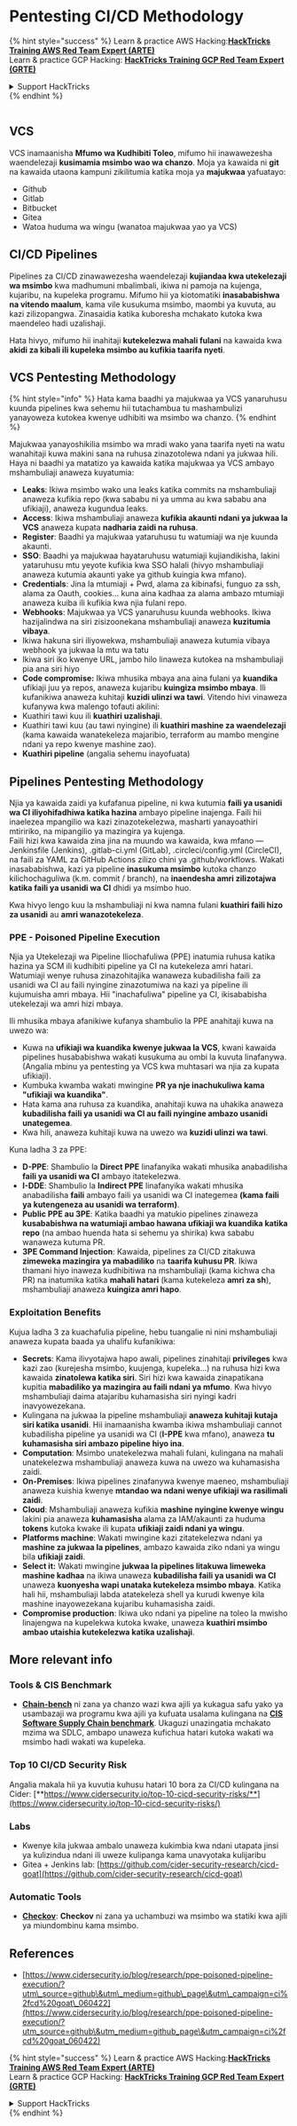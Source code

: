 # Pentesting CI/CD Methodology

{% hint style="success" %}
Learn & practice AWS Hacking:<img src="../.gitbook/assets/image (1) (1) (1) (1).png" alt="" data-size="line">[**HackTricks Training AWS Red Team Expert (ARTE)**](https://training.hacktricks.xyz/courses/arte)<img src="../.gitbook/assets/image (1) (1) (1) (1).png" alt="" data-size="line">\
Learn & practice GCP Hacking: <img src="../.gitbook/assets/image (2) (1).png" alt="" data-size="line">[**HackTricks Training GCP Red Team Expert (GRTE)**<img src="../.gitbook/assets/image (2) (1).png" alt="" data-size="line">](https://training.hacktricks.xyz/courses/grte)

<details>

<summary>Support HackTricks</summary>

* Check the [**subscription plans**](https://github.com/sponsors/carlospolop)!
* **Join the** 💬 [**Discord group**](https://discord.gg/hRep4RUj7f) or the [**telegram group**](https://t.me/peass) or **follow** us on **Twitter** 🐦 [**@hacktricks\_live**](https://twitter.com/hacktricks_live)**.**
* **Share hacking tricks by submitting PRs to the** [**HackTricks**](https://github.com/carlospolop/hacktricks) and [**HackTricks Cloud**](https://github.com/carlospolop/hacktricks-cloud) github repos.

</details>
{% endhint %}

<figure><img src="../.gitbook/assets/CLOUD-logo-letters.svg" alt=""><figcaption></figcaption></figure>

## VCS

VCS inamaanisha **Mfumo wa Kudhibiti Toleo**, mifumo hii inawawezesha waendelezaji **kusimamia msimbo wao wa chanzo**. Moja ya kawaida ni **git** na kawaida utaona kampuni zikilitumia katika moja ya **majukwaa** yafuatayo:

* Github
* Gitlab
* Bitbucket
* Gitea
* Watoa huduma wa wingu (wanatoa majukwaa yao ya VCS)

## CI/CD Pipelines

Pipelines za CI/CD zinawawezesha waendelezaji **kujiandaa kwa utekelezaji wa msimbo** kwa madhumuni mbalimbali, ikiwa ni pamoja na kujenga, kujaribu, na kupeleka programu. Mifumo hii ya kiotomatiki **inasababishwa na vitendo maalum**, kama vile kusukuma msimbo, maombi ya kuvuta, au kazi zilizopangwa. Zinasaidia katika kuboresha mchakato kutoka kwa maendeleo hadi uzalishaji.

Hata hivyo, mifumo hii inahitaji **kutekelezwa mahali fulani** na kawaida kwa **akidi za kibali ili kupeleka msimbo au kufikia taarifa nyeti**.

## VCS Pentesting Methodology

{% hint style="info" %}
Hata kama baadhi ya majukwaa ya VCS yanaruhusu kuunda pipelines kwa sehemu hii tutachambua tu mashambulizi yanayoweza kutokea kwenye udhibiti wa msimbo wa chanzo.
{% endhint %}

Majukwaa yanayoshikilia msimbo wa mradi wako yana taarifa nyeti na watu wanahitaji kuwa makini sana na ruhusa zinazotolewa ndani ya jukwaa hili. Haya ni baadhi ya matatizo ya kawaida katika majukwaa ya VCS ambayo mshambuliaji anaweza kuyatumia:

* **Leaks**: Ikiwa msimbo wako una leaks katika commits na mshambuliaji anaweza kufikia repo (kwa sababu ni ya umma au kwa sababu ana ufikiaji), anaweza kugundua leaks.
* **Access**: Ikiwa mshambuliaji anaweza **kufikia akaunti ndani ya jukwaa la VCS** anaweza kupata **nadharia zaidi na ruhusa**.
* **Register**: Baadhi ya majukwaa yataruhusu tu watumiaji wa nje kuunda akaunti.
* **SSO**: Baadhi ya majukwaa hayataruhusu watumiaji kujiandikisha, lakini yataruhusu mtu yeyote kufikia kwa SSO halali (hivyo mshambuliaji anaweza kutumia akaunti yake ya github kuingia kwa mfano).
* **Credentials**: Jina la mtumiaji + Pwd, alama za kibinafsi, funguo za ssh, alama za Oauth, cookies... kuna aina kadhaa za alama ambazo mtumiaji anaweza kuiba ili kufikia kwa njia fulani repo.
* **Webhooks**: Majukwaa ya VCS yanaruhusu kuunda webhooks. Ikiwa hazijalindwa na siri zisizoonekana mshambuliaji anaweza **kuzitumia vibaya**.
* Ikiwa hakuna siri iliyowekwa, mshambuliaji anaweza kutumia vibaya webhook ya jukwaa la mtu wa tatu
* Ikiwa siri iko kwenye URL, jambo hilo linaweza kutokea na mshambuliaji pia ana siri hiyo
* **Code compromise:** Ikiwa mhusika mbaya ana aina fulani ya **kuandika** ufikiaji juu ya repos, anaweza kujaribu **kuingiza msimbo mbaya**. Ili kufanikiwa anaweza kuhitaji **kuzidi ulinzi wa tawi**. Vitendo hivi vinaweza kufanywa kwa malengo tofauti akilini:
* Kuathiri tawi kuu ili **kuathiri uzalishaji**.
* Kuathiri tawi kuu (au tawi nyingine) ili **kuathiri mashine za waendelezaji** (kama kawaida wanatekeleza majaribio, terraform au mambo mengine ndani ya repo kwenye mashine zao).
* **Kuathiri pipeline** (angalia sehemu inayofuata)

## Pipelines Pentesting Methodology

Njia ya kawaida zaidi ya kufafanua pipeline, ni kwa kutumia **faili ya usanidi wa CI iliyohifadhiwa katika hazina** ambayo pipeline inajenga. Faili hii inaelezea mpangilio wa kazi zinazotekelezwa, masharti yanayoathiri mtiririko, na mipangilio ya mazingira ya kujenga.\
Faili hizi kwa kawaida zina jina na muundo wa kawaida, kwa mfano — Jenkinsfile (Jenkins), .gitlab-ci.yml (GitLab), .circleci/config.yml (CircleCI), na faili za YAML za GitHub Actions zilizo chini ya .github/workflows. Wakati inasababishwa, kazi ya pipeline **inasukuma msimbo** kutoka chanzo kilichochaguliwa (k.m. commit / branch), na **inaendesha amri zilizotajwa katika faili ya usanidi wa CI** dhidi ya msimbo huo.

Kwa hivyo lengo kuu la mshambuliaji ni kwa namna fulani **kuathiri faili hizo za usanidi** au **amri wanazotekeleza**.

### PPE - Poisoned Pipeline Execution

Njia ya Utekelezaji wa Pipeline Iliochafuliwa (PPE) inatumia ruhusa katika hazina ya SCM ili kudhibiti pipeline ya CI na kutekeleza amri hatari. Watumiaji wenye ruhusa zinazohitajika wanaweza kubadilisha faili za usanidi wa CI au faili nyingine zinazotumiwa na kazi ya pipeline ili kujumuisha amri mbaya. Hii "inachafuliwa" pipeline ya CI, ikisababisha utekelezaji wa amri hizi mbaya.

Ili mhusika mbaya afanikiwe kufanya shambulio la PPE anahitaji kuwa na uwezo wa:

* Kuwa na **ufikiaji wa kuandika kwenye jukwaa la VCS**, kwani kawaida pipelines husababishwa wakati kusukuma au ombi la kuvuta linafanywa. (Angalia mbinu ya pentesting ya VCS kwa muhtasari wa njia za kupata ufikiaji).
* Kumbuka kwamba wakati mwingine **PR ya nje inachukuliwa kama "ufikiaji wa kuandika"**.
* Hata kama ana ruhusa za kuandika, anahitaji kuwa na uhakika anaweza **kubadilisha faili ya usanidi wa CI au faili nyingine ambazo usanidi unategemea**.
* Kwa hili, anaweza kuhitaji kuwa na uwezo wa **kuzidi ulinzi wa tawi**.

Kuna ladha 3 za PPE:

* **D-PPE**: Shambulio la **Direct PPE** linafanyika wakati mhusika anabadilisha **faili ya usanidi wa CI** ambayo itatekelezwa.
* **I-DDE**: Shambulio la **Indirect PPE** linafanyika wakati mhusika anabadilisha **faili** ambayo faili ya usanidi wa CI inategemea **(kama faili ya kutengeneza au usanidi wa terraform)**.
* **Public PPE au 3PE**: Katika baadhi ya matukio pipelines zinaweza **kusababishwa na watumiaji ambao hawana ufikiaji wa kuandika katika repo** (na ambao huenda hata si sehemu ya shirika) kwa sababu wanaweza kutuma PR.
* **3PE Command Injection**: Kawaida, pipelines za CI/CD zitakuwa **zimeweka mazingira ya mabadiliko** na **taarifa kuhusu PR**. Ikiwa thamani hiyo inaweza kudhibitiwa na mshambuliaji (kama kichwa cha PR) na inatumika katika **mahali hatari** (kama kutekeleza **amri za sh**), mshambuliaji anaweza **kuingiza amri hapo**.

### Exploitation Benefits

Kujua ladha 3 za kuachafulia pipeline, hebu tuangalie ni nini mshambuliaji anaweza kupata baada ya uhalifu kufanikiwa:

* **Secrets**: Kama ilivyotajwa hapo awali, pipelines zinahitaji **privileges** kwa kazi zao (kurejesha msimbo, kuujenga, kupeleka...) na ruhusa hizi kwa kawaida **zinatolewa katika siri**. Siri hizi kwa kawaida zinapatikana kupitia **mabadiliko ya mazingira au faili ndani ya mfumo**. Kwa hivyo mshambuliaji daima atajaribu kuhamasisha siri nyingi kadri inavyowezekana.
* Kulingana na jukwaa la pipeline mshambuliaji **anaweza kuhitaji kutaja siri katika usanidi**. Hii inamaanisha kwamba ikiwa mshambuliaji cannot kubadilisha pipeline ya usanidi wa CI (**I-PPE** kwa mfano), anaweza **tu kuhamasisha siri ambazo pipeline hiyo ina**.
* **Computation**: Msimbo unatekelezwa mahali fulani, kulingana na mahali unatekelezwa mshambuliaji anaweza kuwa na uwezo wa kuhamasisha zaidi.
* **On-Premises**: Ikiwa pipelines zinafanywa kwenye maeneo, mshambuliaji anaweza kuishia kwenye **mtandao wa ndani wenye ufikiaji wa rasilimali zaidi**.
* **Cloud**: Mshambuliaji anaweza kufikia **mashine nyingine kwenye wingu** lakini pia anaweza **kuhamasisha** alama za IAM/akaunti za huduma **tokens** kutoka kwake ili kupata **ufikiaji zaidi ndani ya wingu**.
* **Platforms machine**: Wakati mwingine kazi zitatekelezwa ndani ya **mashine za jukwaa la pipelines**, ambazo kawaida ziko ndani ya wingu bila **ufikiaji zaidi**.
* **Select it:** Wakati mwingine **jukwaa la pipelines litakuwa limeweka mashine kadhaa** na ikiwa unaweza **kubadilisha faili ya usanidi wa CI** unaweza **kuonyesha wapi unataka kutekeleza msimbo mbaya**. Katika hali hii, mshambuliaji labda atatekeleza shell ya kurudi kwenye kila mashine inayowezekana kujaribu kuhamasisha zaidi.
* **Compromise production**: Ikiwa uko ndani ya pipeline na toleo la mwisho linajengwa na kupelekwa kutoka kwake, unaweza **kuathiri msimbo ambao utaishia kutekelezwa katika uzalishaji**.

## More relevant info

### Tools & CIS Benchmark

* [**Chain-bench**](https://github.com/aquasecurity/chain-bench) ni zana ya chanzo wazi kwa ajili ya kukagua safu yako ya usambazaji wa programu kwa ajili ya kufuata usalama kulingana na [**CIS Software Supply Chain benchmark**](https://github.com/aquasecurity/chain-bench/blob/main/docs/CIS-Software-Supply-Chain-Security-Guide-v1.0.pdf). Ukaguzi unazingatia mchakato mzima wa SDLC, ambapo unaweza kufichua hatari kutoka wakati wa msimbo hadi wakati wa kupeleka.

### Top 10 CI/CD Security Risk

Angalia makala hii ya kuvutia kuhusu hatari 10 bora za CI/CD kulingana na Cider: [**https://www.cidersecurity.io/top-10-cicd-security-risks/**](https://www.cidersecurity.io/top-10-cicd-security-risks/)

### Labs

* Kwenye kila jukwaa ambalo unaweza kukimbia kwa ndani utapata jinsi ya kulizindua ndani ili uweze kulipanga kama unavyotaka kulijaribu
* Gitea + Jenkins lab: [https://github.com/cider-security-research/cicd-goat](https://github.com/cider-security-research/cicd-goat)

### Automatic Tools

* [**Checkov**](https://github.com/bridgecrewio/checkov): **Checkov** ni zana ya uchambuzi wa msimbo wa statiki kwa ajili ya miundombinu kama msimbo.

## References

* [https://www.cidersecurity.io/blog/research/ppe-poisoned-pipeline-execution/?utm\_source=github\&utm\_medium=github\_page\&utm\_campaign=ci%2fcd%20goat\_060422](https://www.cidersecurity.io/blog/research/ppe-poisoned-pipeline-execution/?utm_source=github\&utm_medium=github_page\&utm_campaign=ci%2fcd%20goat_060422)

{% hint style="success" %}
Learn & practice AWS Hacking:<img src="../.gitbook/assets/image (1) (1) (1) (1).png" alt="" data-size="line">[**HackTricks Training AWS Red Team Expert (ARTE)**](https://training.hacktricks.xyz/courses/arte)<img src="../.gitbook/assets/image (1) (1) (1) (1).png" alt="" data-size="line">\
Learn & practice GCP Hacking: <img src="../.gitbook/assets/image (2) (1).png" alt="" data-size="line">[**HackTricks Training GCP Red Team Expert (GRTE)**<img src="../.gitbook/assets/image (2) (1).png" alt="" data-size="line">](https://training.hacktricks.xyz/courses/grte)

<details>

<summary>Support HackTricks</summary>

* Check the [**subscription plans**](https://github.com/sponsors/carlospolop)!
* **Join the** 💬 [**Discord group**](https://discord.gg/hRep4RUj7f) or the [**telegram group**](https://t.me/peass) or **follow** us on **Twitter** 🐦 [**@hacktricks\_live**](https://twitter.com/hacktricks_live)**.**
* **Share hacking tricks by submitting PRs to the** [**HackTricks**](https://github.com/carlospolop/hacktricks) and [**HackTricks Cloud**](https://github.com/carlospolop/hacktricks-cloud) github repos.

</details>
{% endhint %}

